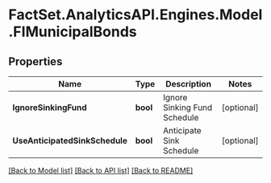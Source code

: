 # FactSet.AnalyticsAPI.Engines.Model.FIMunicipalBonds

## Properties

Name | Type | Description | Notes
------------ | ------------- | ------------- | -------------
**IgnoreSinkingFund** | **bool** | Ignore Sinking Fund Schedule | [optional] 
**UseAnticipatedSinkSchedule** | **bool** | Anticipate Sink Schedule | [optional] 

[[Back to Model list]](../README.md#documentation-for-models) [[Back to API list]](../README.md#documentation-for-api-endpoints) [[Back to README]](../README.md)

